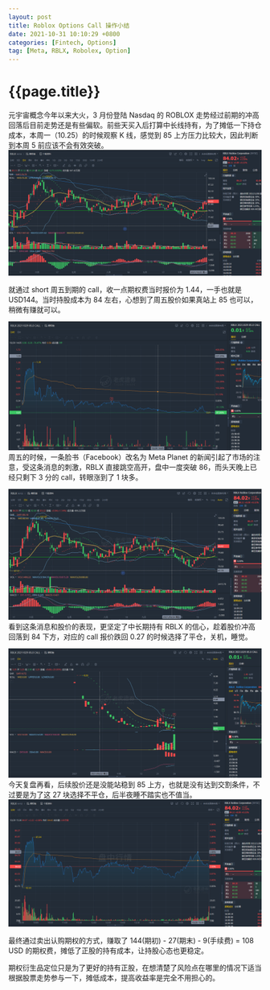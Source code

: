 ```yaml
---
layout: post
title: Roblox Options Call 操作小结
date: 2021-10-31 10:10:29 +0800
categories: [Fintech, Options]
tag: [Meta, RBLX, Robolex, Option]
---
```


# {{page.title}}

元宇宙概念今年以来大火，3 月份登陆 Nasdaq 的 ROBLOX 走势经过前期的冲高回落后目前走势还是有些偏软。前些天买入后打算中长线持有，为了摊低一下持仓成本，本周一（10.25）的时候观察 K 线，感觉到 85 上方压力比较大，因此判断到本周 5 前应该不会有效突破。
![ROBLEX K线](/assets/images/rblx1.png?style=centerme)

就通过 short 周五到期的 call，收一点期权费当时报价为 1.44，一手也就是 USD144。当时持股成本为 84 左右，心想到了周五股价如果真站上 85 也可以，稍微有赚就可以。

![ROBLEX K线](/assets/images/rblx3.png?style=centerme)
周五的时候，一条脸书（Facebook）改名为 Meta Planet 的新闻引起了市场的注意，受这条消息的刺激，RBLX 直接跳空高开，盘中一度突破 86，而头天晚上已经只剩下 3 分的 call，转眼涨到了 1 块多。

![ROBLEX K线](/assets/images/rblx2.png?style=centerme)
看到这条消息和股价的表现，更坚定了中长期持有 RBLX 的信心，趁着股价冲高回落到 84 下方，对应的 call 报价跌回 0.27 的时候选择了平仓，关机，睡觉。

![ROBLEX K线](/assets/images/rblx4.png?style=centerme)
今天复盘再看，后续股价还是没能站稳到 85 上方，也就是没有达到交割条件，不过要是为了这 27 块选择不平仓，后半夜睡不踏实也不值当。
![ROBLEX K线](/assets/images/rblx5.png?style=centerme)

最终通过卖出认购期权的方式，赚取了 144(期初) - 27(期末) - 9(手续费) = 108 USD 的期权费，摊低了正股的持有成本，让持股心态也更稳定。

期权衍生品定位只是为了更好的持有正股，在想清楚了风险点在哪里的情况下适当根据股票走势参与一下，摊低成本，提高收益率是完全不用担心的。
